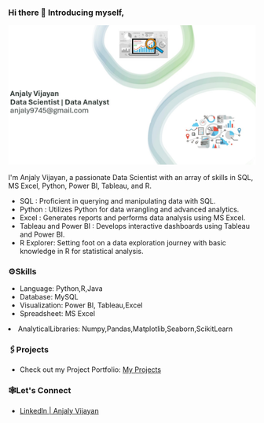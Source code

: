 ### Hi there 👋 Introducing myself,

<img width="2000" alt="Coding" src="https://github.com/anjaly411/anjaly411/blob/main/Slide1.jpg">



I'm Anjaly Vijayan, a passionate Data Scientist with an array of skills in SQL, MS Excel, Python, Power BI, Tableau, and R.<br>
<ul>
<li>SQL : Proficient in querying and manipulating data with SQL.</li>
<li>Python : Utilizes Python for data wrangling and advanced analytics.</li>
<li>Excel : Generates reports and performs data analysis using MS Excel.</li>
<li>Tableau and Power BI : Develops interactive dashboards using Tableau and Power BI.</li>
<li>R Explorer: Setting foot on a data exploration journey with basic knowledge in R for statistical analysis.</li></ul>

<h3>⚙️Skills</h3>
<ul>
<li>Language:  Python,R,Java</li>
<li>Database: MySQL</li>
<li>Visualization: Power BI, Tableau,Excel</li>
<li>Spreadsheet: MS Excel</li></ul>
<li>AnalyticalLibraries: Numpy,Pandas,Matplotlib,Seaborn,ScikitLearn</li></ul>



<h3>🖇️Projects</h3>
<ul>
<li><p>Check out my Project Portfolio: <a href="https://github.com/anjaly411/Portfolio_Anjaly_vijayan">My Projects</a></p></li></ul>

<h3>🕸️Let's Connect</h3>
<ul>
 <li><a href="https://www.linkedin.com/in/anjaly-vijayan-536648214">Linkedln | Anjaly Vijayan</a><br></li>
</ul>
<!--
**Mariyajoseph24/Mariyajoseph24** is a ✨ _special_ ✨ repository because its `README.md` (this file) appears on your GitHub profile.

Here are some ideas to get you started:

- 🔭 I’m currently working on ...SOMETHING FISHYY
- 🌱 I’m currently learning ...
- 👯 I’m looking to collaborate on ...
- 🤔 I’m looking for help with ...
- 💬 Ask me about ...
- 📫 How to reach me: ...
- 😄 Pronouns: ...
- ⚡ Fun fact: ...
-->
